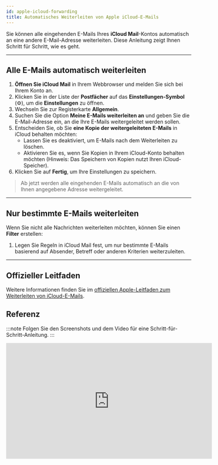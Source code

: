 ```yaml
---
id: apple-icloud-forwarding
title: Automatisches Weiterleiten von Apple iCloud-E-Mails
---
```


Sie können alle eingehenden E-Mails Ihres **iCloud Mail**-Kontos automatisch an eine andere E-Mail-Adresse weiterleiten. Diese Anleitung zeigt Ihnen Schritt für Schritt, wie es geht.

---

## Alle E-Mails automatisch weiterleiten

1. **Öffnen Sie iCloud Mail** in Ihrem Webbrowser und melden Sie sich bei Ihrem Konto an.  
2. Klicken Sie in der Liste der **Postfächer** auf das **Einstellungen-Symbol** (⚙️), um die **Einstellungen** zu öffnen.  
3. Wechseln Sie zur Registerkarte **Allgemein**.  
4. Suchen Sie die Option **Meine E-Mails weiterleiten an** und geben Sie die E-Mail-Adresse ein, an die Ihre E-Mails weitergeleitet werden sollen.  
5. Entscheiden Sie, ob Sie **eine Kopie der weitergeleiteten E-Mails** in iCloud behalten möchten:  
   - Lassen Sie es deaktiviert, um E-Mails nach dem Weiterleiten zu löschen.  
   - Aktivieren Sie es, wenn Sie Kopien in Ihrem iCloud-Konto behalten möchten (Hinweis: Das Speichern von Kopien nutzt Ihren iCloud-Speicher).  
6. Klicken Sie auf **Fertig**, um Ihre Einstellungen zu speichern.  

> Ab jetzt werden alle eingehenden E-Mails automatisch an die von Ihnen angegebene Adresse weitergeleitet.

---

## Nur bestimmte E-Mails weiterleiten

Wenn Sie nicht alle Nachrichten weiterleiten möchten, können Sie einen **Filter** erstellen:  

1. Legen Sie Regeln in iCloud Mail fest, um nur bestimmte E-Mails basierend auf Absender, Betreff oder anderen Kriterien weiterzuleiten.  

---

## Offizieller Leitfaden
Weitere Informationen finden Sie im [offiziellen Apple-Leitfaden zum Weiterleiten von iCloud-E-Mails](https://support.apple.com/en-gb/guide/icloud/mm6b1a3960/icloud).

## Referenz 
:::note
Folgen Sie den Screenshots und dem Video für eine Schritt-für-Schritt-Anleitung.
:::

<iframe width="560" height="315" 
    src="https://www.youtube.com/embed/as_q9cwee8w" 
    title="Automatisches Weiterleiten von Gmail-Nachrichten Video" 
    frameborder="0" 
    allow="accelerometer; autoplay; clipboard-write; encrypted-media; gyroscope; picture-in-picture" 
    allowfullscreen>
</iframe>
